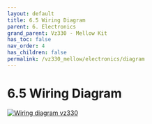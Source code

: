 ```yaml
---
layout: default
title: 6.5 Wiring Diagram
parent: 6. Electronics
grand_parent: Vz330 - Mellow Kit
has_toc: false
nav_order: 4
has_children: false
permalink: /vz330_mellow/electronics/diagram
---
```


# 6.5 Wiring Diagram

[![Wiring diagram vz330](./images/wiring-diagram_vz330.png)](./images/wiring-diagram_vz330.png)
